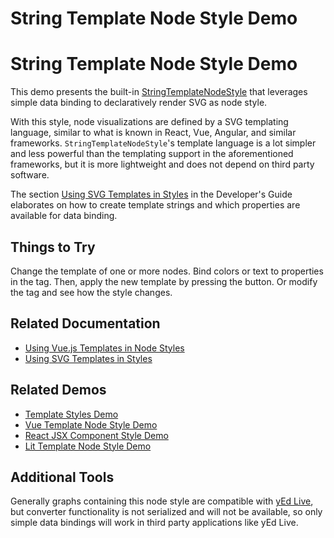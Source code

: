 <!--
 //////////////////////////////////////////////////////////////////////////////
 // @license
 // This file is part of yFiles for HTML 2.6.0.4.
 // Use is subject to license terms.
 //
 // Copyright (c) 2000-2024 by yWorks GmbH, Vor dem Kreuzberg 28,
 // 72070 Tuebingen, Germany. All rights reserved.
 //
 //////////////////////////////////////////////////////////////////////////////
-->
# String Template Node Style Demo

# String Template Node Style Demo

This demo presents the built-in [StringTemplateNodeStyle](https://docs.yworks.com/yfileshtml/#/api/StringTemplateNodeStyle) that leverages simple data binding to declaratively render SVG as node style.

With this style, node visualizations are defined by a SVG templating language, similar to what is known in React, Vue, Angular, and similar frameworks. `StringTemplateNodeStyle`'s template language is a lot simpler and less powerful than the templating support in the aforementioned frameworks, but it is more lightweight and does not depend on third party software.

The section [Using SVG Templates in Styles](https://docs.yworks.com/yfileshtml/#/dguide/custom-styles_template-styles) in the Developer's Guide elaborates on how to create template strings and which properties are available for data binding.

## Things to Try

Change the template of one or more nodes. Bind colors or text to properties in the tag. Then, apply the new template by pressing the button. Or modify the tag and see how the style changes.

## Related Documentation

- [Using Vue.js Templates in Node Styles](https://docs.yworks.com/yfileshtml/#/dguide/custom-styles_vuejs-template-styles)
- [Using SVG Templates in Styles](https://docs.yworks.com/yfileshtml/#/dguide/custom-styles_template-styles)

## Related Demos

- [Template Styles Demo](../../style/templatestyles/)
- [Vue Template Node Style Demo](../../../demos-ts/style/vue-template-node-style/)
- [React JSX Component Style Demo](../../style/react-template-node-style/)
- [Lit Template Node Style Demo](../../style/lit-template-node-style/)

## Additional Tools

Generally graphs containing this node style are compatible with [yEd Live](https://www.yworks.com/yed-live/), but converter functionality is not serialized and will not be available, so only simple data bindings will work in third party applications like yEd Live.
